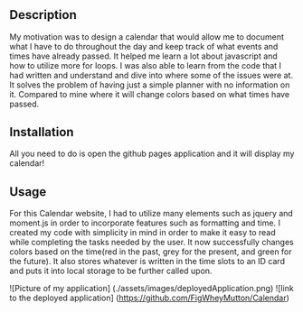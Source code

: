 # <Daily Calendar>

## Description
My motivation was to design a calendar that would allow me to document what I have to do throughout the day and keep track of what events and times have already passed. It helped me learn a lot about javascript and how to utilize more for loops. I was also able to learn from the code that I had written and understand and dive into where some of the issues were at. It solves the problem of having just a simple planner with no information on it. Compared to mine where it will change colors based on what times have passed.

## Installation

All you need to do is open the github pages application and it will display my calendar!

## Usage
For this Calendar website, I had to utilize many elements such as jquery and moment.js in order to incorporate features such as formatting and time. I created my code with simplicity in mind in order to make it easy to read while completing the tasks needed by the user. It now successfully changes colors based on the time(red in the past, grey for the present, and green for the future). It also stores whatever is written in the time slots to an ID card and puts it into local storage to be further called upon. 


![Picture of my application] (./assets/images/deployedApplication.png)
![link to the deployed application] (https://github.com/FigWheyMutton/Calendar)